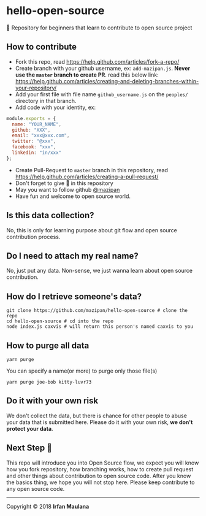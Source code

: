 ﻿# hello-open-source

👶 Repository for beginners that learn to contribute to open source project

## How to contribute

- Fork this repo, read https://help.github.com/articles/fork-a-repo/
- Create branch with your github username, ex: `add-mazipan.js`. **Never use the `master` branch to create PR**.
  read this below link:
  https://help.github.com/articles/creating-and-deleting-branches-within-your-repository/
- Add your first file with file name `github_username.js` on the `peoples/` directory in that branch.
- Add code with your identity, ex:

```js
module.exports = {
  name: "YOUR_NAME",
  github: "XXX",
  email: "xxx@xxx.com",
  twitter: "@xxx",
  facebook: "xxx",
  linkedin: "in/xxx"
};
```

- Create Pull-Request to `master` branch in this repository, read https://help.github.com/articles/creating-a-pull-request/
- Don't forget to give 🌟 in this repository
- May you want to follow github [@mazipan](https://github.com/mazipan)
- Have fun and welcome to open source world.

## Is this data collection?

No, this is only for learning purpose about git flow and open source contribution process.

## Do I need to attach my real name?

No, just put any data. Non-sense, we just wanna learn about open source contribution.

## How do I retrieve someone's data?

```shell
git clone https://github.com/mazipan/hello-open-source # clone the repo
cd hello-open-source # cd into the repo
node index.js caxvis # will return this person's named caxvis to you
```

## How to purge all data

```shell
yarn purge
```

You can specify a name(or more) to purge only those file(s)

```shell
yarn purge joe-bob kitty-luvr73
```

## Do it with your own risk

We don't collect the data, but there is chance for other people to abuse your data that is submitted here. Please do it with your own risk, **we don't protect your data**.

## Next Step 🚀

This repo will introduce you into Open Source flow, we expect you will know how you fork repository, how branching works, how to create pull request and other things about contribution to open source code.
After you know the basics thing, we hope you will not stop here.
Please keep contribute to any open source code.

---

Copyright © 2018 **Irfan Maulana**
